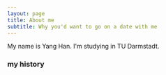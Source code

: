 ```yaml
---
layout: page
title: About me
subtitle: Why you'd want to go on a date with me
---
```


My name is Yang Han. I'm studying in TU Darmstadt. 


### my history


